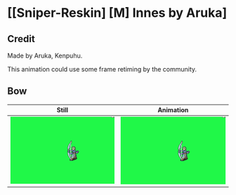 # [\[Sniper-Reskin\] \[M\] Innes by Aruka]

## Credit

Made by Aruka, Kenpuhu.

This animation could use some frame retiming by the community.
	
## Bow

| Still | Animation |
| :---: | :-------: |
| ![Bow still](./Bow_000.png) | ![Bow animation](./Bow.gif) |
